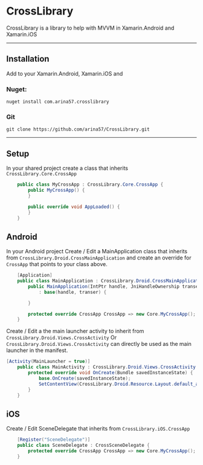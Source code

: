 # CrossLibrary

CrossLibrary is a library to help with MVVM in Xamarin.Android and Xamarin.iOS

---

## Installation

Add to your Xamarin.Android, Xamarin.iOS and 
### Nuget:
```
nuget install com.arina57.crosslibrary
```
### Git
```
git clone https://github.com/arina57/CrossLibrary.git
```
---

## Setup

In your shared project create a class that inherits `CrossLibrary.Core.CrossApp`

```C#
    public class MyCrossApp : CrossLibrary.Core.CrossApp {
        public MyCrossApp() {
        }

        public override void AppLoaded() {
        }
    }
```

## Android

In your Android project Create / Edit a MainApplication class that inherits from `CrossLibrary.Droid.CrossMainApplication` and create an override for `CrossApp` that points to your class above.

```C#
    [Application]
    public class MainApplication : CrossLibrary.Droid.CrossMainApplication {
        public MainApplication(IntPtr handle, JniHandleOwnership transer) 
            : base(handle, transer) {

        }

        protected override CrossApp CrossApp => new Core.MyCrossApp();
    }
```

Create / Edit a the main launcher activity to inherit from `CrossLibrary.Droid.Views.CrossActivity`
Or `CrossLibrary.Droid.Views.CrossActivity` can directly be used as the main launcher in the manifest.

```C#
[Activity(MainLauncher = true)]
    public class MainActivity : CrossLibrary.Droid.Views.CrossActivity {
        protected override void OnCreate(Bundle savedInstanceState) {
            base.OnCreate(savedInstanceState);
            SetContentView(CrossLibrary.Droid.Resource.Layout.default_activity_layout);
        }
    }
```

## iOS

Create / Edit SceneDelegate that inherits from `CrossLibrary.iOS.CrossApp`

```C#
    [Register("SceneDelegate")]
    public class SceneDelegate : CrossSceneDelegate {
        protected override CrossApp CrossApp => new Core.MyCrossApp();
    }
```

